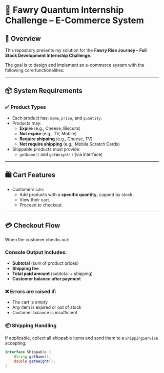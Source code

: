 # 🛒 Fawry Quantum Internship Challenge – E-Commerce System

## 🚀 Overview
This repository presents my solution for the **Fawry Rise Journey – Full Stack Development Internship Challenge**.

The goal is to design and implement an e-commerce system with the following core functionalities:

---

## 📦 System Requirements

### ✅ Product Types
- Each product has: `name`, `price`, and `quantity`.
- Products may:
  - **Expire** (e.g., Cheese, Biscuits)
  - **Not expire** (e.g., TV, Mobile)
  - **Require shipping** (e.g., Cheese, TV)
  - **Not require shipping** (e.g., Mobile Scratch Cards)
- Shippable products must provide:
  - `getName()` and `getWeight()` (via interface)

---

## 🛍️ Cart Features
- Customers can:
  - Add products with a **specific quantity**, capped by stock.
  - View their cart.
  - Proceed to checkout.

---

## 💳 Checkout Flow
When the customer checks out:

### Console Output Includes:
- **Subtotal** (sum of product prices)
- **Shipping fee**
- **Total paid amount** (subtotal + shipping)
- **Customer balance after payment**

### ❌ Errors are raised if:
- The cart is empty
- Any item is expired or out of stock
- Customer balance is insufficient

### 📦 Shipping Handling
If applicable, collect all shippable items and send them to a `ShippingService` accepting:
```java
interface Shippable {
    String getName();
    double getWeight();
}
